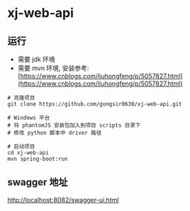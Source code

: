 # xj-web-api

## 运行
* 需要 jdk 环境
* 需要 mvn 环境, 安装参考: [https://www.cnblogs.com/liuhongfeng/p/5057827.html](https://www.cnblogs.com/liuhongfeng/p/5057827.html)

```shell
# 克隆项目
git clone https://github.com/gongsir0630/xj-web-api.git

# Windows 平台
# 将 phantomJS 安装包加入到项目 scripts 目录下
# 修改 python 脚本中 driver 路径

# 启动项目
cd xj-web-api
mvn spring-boot:run

```

## swagger 地址
[http://localhost:8082/swagger-ui.html](http://localhost:8082/swagger-ui.html)